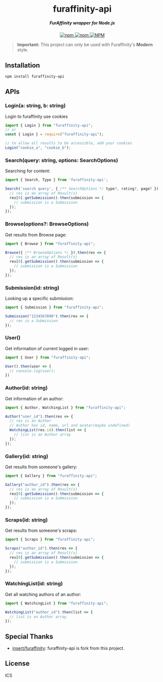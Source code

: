 <h1 align="center">
  furaffinity-api
</h1>

<h5 align="center">FurAffinity wrapper for Node.js</h5>

<div align="center">
  <a href="https://www.npmjs.com/package/furaffinity-api">
    <img alt="npm" src="https://img.shields.io/npm/v/furaffinity-api">
  </a>
  <a href="https://www.npmjs.com/package/furaffinity-api">
    <img alt="npm" src="https://img.shields.io/npm/dw/furaffinity-api">
  </a>
  <a href="https://github.com/recallfuture/furaffinity-api">
    <img alt="NPM" src="https://img.shields.io/npm/l/furaffinity-api">
  </a>

</div>

> **Important:** This project can only be used with Furaffinity's **Modern** style.

## Installation

```bash
npm install furaffinity-api
```

## APIs

### Login(a: string, b: string)

Login to furaffinity use cookies

```js
import { Login } from "furaffinity-api";
// or
const { Login } = require("furaffinity-api");

// to allow all results to be accessible, add your cookies
Login("cookie_a", "cookie_b");
```

### Search(query: string, options: SearchOptions)

Searching for content:

```js
import { Search, Type } from 'furaffinity-api';

Search('search query', { /** SearchOptions */ type?, rating?, page? }).then(res => {
  // res is an array of Result(s)
  res[0].getSubmission().then(submission => {
    // submission is a Submission
  });
});
```

### Browse(options?: BrowseOptions)

Get results from Browse page:

```js
import { Browse } from "furaffinity-api";

Browse({ /** BrowseOptions */ }).then(res => {
  // res is an array of Result(s)
  res[0].getSubmission().then(submission => {
    // submission is a Submission
  });
});
```

### Submission(id: string)

Looking up a specific submission:

```js
import { Submission } from "furaffinity-api";

Submission("1234567890").then(res => {
  // res is a Submission
});
```

### User()

Get information of current logged in user:

```js
import { User } from "furaffinity-api";

User().then(user => {
  // console.log(user);
})
```

### Author(id: string)

Get information of an author:

```js
import { Author, WatchingList } from "furaffinity-api";

Author("user_id").then(res => {
  // res is an Author
  // Author has id, name, url and avatar(maybe undefined)
  WatchingList(res.id).then(list => {
    // list is an Author array
  });
});
```

### Gallery(id: string)

Get results from someone's gallery:

```js
import { Gallery } from "furaffinity-api";

Gallery("author_id").then(res => {
  // res is an array of Result(s)
  res[0].getSubmission().then(submission => {
    // submission is a Submission
  });
});
```

### Scraps(id: string)

Get results from someone's scraps:

```js
import { Scraps } from "furaffinity-api";

Scraps("author_id").then(res => {
  // res is an array of Result(s)
  res[0].getSubmission().then(submission => {
    // submission is a Submission
  });
});
```

### WatchingList(id: string)

Get all watching authors of an author:

```js
import { WatchingList } from "furaffinity-api";

WatchingList("author_id").then(list => {
  // list is an Author array
});
```

## Special Thanks

- [insert/furaffinity](https://gitlab.insrt.uk/insert/furaffinity): furaffinity-api is fork from this project. 

## License
ICS